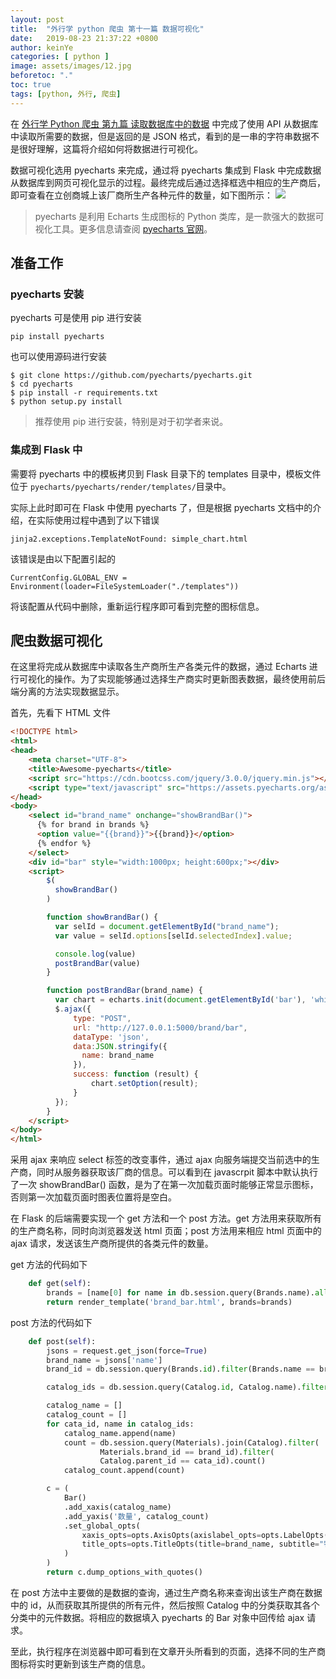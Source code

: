 ```yaml
---
layout: post
title:  "外行学 python 爬虫 第十一篇 数据可视化"
date:   2019-08-23 21:37:22 +0800
author: keinYe
categories: [ python ]
image: assets/images/12.jpg
beforetoc: "."
toc: true
tags: [python, 外行, 爬虫]
---
```

在 [外行学 Python 爬虫 第九篇 读取数据库中的数据](https://mp.weixin.qq.com/s/ZPn3qXBVURtpKXGvtAU2nA) 中完成了使用 API 从数据库中读取所需要的数据，但是返回的是 JSON 格式，看到的是一串的字符串数据不是很好理解，这篇将介绍如何将数据进行可视化。

数据可视化选用 pyecharts 来完成，通过将 pyecharts 集成到 Flask 中完成数据从数据库到网页可视化显示的过程。最终完成后通过选择框选中相应的生产商后，即可查看在立创商城上该厂商所生产各种元件的数量，如下图所示：
![](https://lg-8wz4hass-1252833766.cos.ap-shanghai.myqcloud.com/pic/屏幕快照2019-08-23下午8.07.06.png)

> pyecharts 是利用 Echarts 生成图标的 Python 类库，是一款强大的数据可视化工具。更多信息请查阅 [pyecharts 官网](https://pyecharts.org/#/)。

## 准备工作

### pyecharts 安装
pyecharts 可是使用 pip 进行安装
```shell
pip install pyecharts
```
也可以使用源码进行安装
```shell
$ git clone https://github.com/pyecharts/pyecharts.git
$ cd pyecharts
$ pip install -r requirements.txt
$ python setup.py install
```
> 推荐使用 pip 进行安装，特别是对于初学者来说。

### 集成到 Flask 中
需要将 pyecharts 中的模板拷贝到 Flask 目录下的 templates 目录中，模板文件位于 ```pyecharts/pyecharts/render/templates/```目录中。

实际上此时即可在 Flask 中使用 pyecharts 了，但是根据 pyecharts 文档中的介绍，在实际使用过程中遇到了以下错误
```shell
jinja2.exceptions.TemplateNotFound: simple_chart.html
```
该错误是由以下配置引起的
```shell
CurrentConfig.GLOBAL_ENV = Environment(loader=FileSystemLoader("./templates"))
```
将该配置从代码中删除，重新运行程序即可看到完整的图标信息。

## 爬虫数据可视化
在这里将完成从数据库中读取各生产商所生产各类元件的数据，通过 Echarts 进行可视化的操作。为了实现能够通过选择生产商实时更新图表数据，最终使用前后端分离的方法实现数据显示。

首先，先看下 HTML 文件
```HTML
<!DOCTYPE html>
<html>
<head>
    <meta charset="UTF-8">
    <title>Awesome-pyecharts</title>
    <script src="https://cdn.bootcss.com/jquery/3.0.0/jquery.min.js"></script>
    <script type="text/javascript" src="https://assets.pyecharts.org/assets/echarts.min.js"></script>
</head>
<body>
    <select id="brand_name" onchange="showBrandBar()">
      {% for brand in brands %}
      <option value="{{brand}}">{{brand}}</option>
      {% endfor %}
    </select>
    <div id="bar" style="width:1000px; height:600px;"></div>
    <script>
        $(
          showBrandBar()
        )

        function showBrandBar() {
          var selId = document.getElementById("brand_name");
          var value = selId.options[selId.selectedIndex].value;

          console.log(value)
          postBrandBar(value)
        }

        function postBrandBar(brand_name) {
          var chart = echarts.init(document.getElementById('bar'), 'white', {renderer: 'canvas'});
          $.ajax({
              type: "POST",
              url: "http://127.0.0.1:5000/brand/bar",
              dataType: 'json',
              data:JSON.stringify({
                name: brand_name
              }),
              success: function (result) {
                  chart.setOption(result);
              }
          });
        }
    </script>
</body>
</html>
```
采用 ajax 来响应 select 标签的改变事件，通过 ajax 向服务端提交当前选中的生产商，同时从服务器获取该厂商的信息。可以看到在 javascrpit 脚本中默认执行了一次 showBrandBar() 函数，是为了在第一次加载页面时能够正常显示图标，否则第一次加载页面时图表位置将是空白。

在 Flask 的后端需要实现一个 get 方法和一个 post 方法。get 方法用来获取所有的生产商名称，同时向浏览器发送 html 页面；post 方法用来相应 html 页面中的 ajax 请求，发送该生产商所提供的各类元件的数量。

get 方法的代码如下
```python
    def get(self):
        brands = [name[0] for name in db.session.query(Brands.name).all()]
        return render_template('brand_bar.html', brands=brands)
```
post 方法的代码如下
```python
    def post(self):
        jsons = request.get_json(force=True)
        brand_name = jsons['name']
        brand_id = db.session.query(Brands.id).filter(Brands.name == brand_name).one()[0]

        catalog_ids = db.session.query(Catalog.id, Catalog.name).filter(Catalog.parent_id==None).all()

        catalog_name = []
        catalog_count = []
        for cata_id, name in catalog_ids:
            catalog_name.append(name)
            count = db.session.query(Materials).join(Catalog).filter(
                    Materials.brand_id == brand_id).filter(
                    Catalog.parent_id == cata_id).count()
            catalog_count.append(count)

        c = (
            Bar()
            .add_xaxis(catalog_name)
            .add_yaxis('数量', catalog_count)
            .set_global_opts(
                xaxis_opts=opts.AxisOpts(axislabel_opts=opts.LabelOpts(rotate=-90)),
                title_opts=opts.TitleOpts(title=brand_name, subtitle="物料数量"),
            )
        )
        return c.dump_options_with_quotes()
```
在 post 方法中主要做的是数据的查询，通过生产商名称来查询出该生产商在数据中的 id，从而获取其所提供的所有元件，然后按照 Catalog 中的分类获取其各个分类中的元件数据。将相应的数据填入 pyecharts 的 Bar 对象中回传给 ajax 请求。

至此，执行程序在浏览器中即可看到在文章开头所看到的页面，选择不同的生产商图标将实时更新到该生产商的信息。
